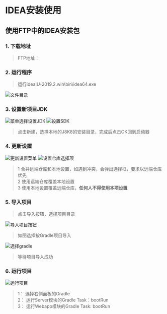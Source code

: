 # IDEA安装使用

## 使用FTP中的IDEA安装包

### 1. 下载地址

 > FTP地址：

### 2. 运行程序

 > 运行ideaIU-2019.2.win\bin\idea64.exe

   ![文件目录](assert/exeMain.jpg)

### 3. 设置新项目JDK

 ![菜单选择设置JDK](assert/2019-08-19-16-32-42.png)
 ![设置SDK](assert/2019-08-19-16-41-17.png)
 > 点击新建，选择本地的J8K8的安装目录，完成后点击OK回到启动器

### 4. 更新设置

 ![更新设置菜单](assert/2019-08-19-16-59-35.png)
 ![设置仓库选择项](assert/2019-08-19-17-01-44.png)
 > 1 合并远端仓库和本地设置，如遇到冲突，会弹出选择框，要求以远端仓库优先  
 > 2 使用远端仓库覆盖本地设置  
 > 3 使用本地设置覆盖远端仓库，**任何人不得使用本项设置**  

### 5. 导入项目

 > 点击导入按钮，选择项目目录

 ![导入项目按钮](assert/2019-08-19-20-26-46.png)
 > 如图选择按Gradle项目导入

 ![选择gradle](assert/2019-08-19-20-30-37.png)
 > 等待项目导入成功

### 6. 运行项目

 ![运行项目](assert/2019-08-19-21-31-23.png)
 > 1： 选择右侧面板的Gradle  
 > 2： 运行Server模块的Gradle Task：bootRun  
 > 3： 运行Webapp模块的Gradle Task: bootRun
